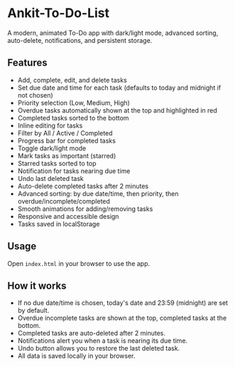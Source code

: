 # Ankit-To-Do-List

A modern, animated To-Do app with dark/light mode, advanced sorting, auto-delete, notifications, and persistent storage.

## Features
- Add, complete, edit, and delete tasks
- Set due date and time for each task (defaults to today and midnight if not chosen)
- Priority selection (Low, Medium, High)
- Overdue tasks automatically shown at the top and highlighted in red
- Completed tasks sorted to the bottom
- Inline editing for tasks
- Filter by All / Active / Completed
- Progress bar for completed tasks
- Toggle dark/light mode
- Mark tasks as important (starred)
- Starred tasks sorted to top
- Notification for tasks nearing due time
- Undo last deleted task
- Auto-delete completed tasks after 2 minutes
- Advanced sorting: by due date/time, then priority, then overdue/incomplete/completed
- Smooth animations for adding/removing tasks
- Responsive and accessible design
- Tasks saved in localStorage

## Usage
Open `index.html` in your browser to use the app.

## How it works
- If no due date/time is chosen, today's date and 23:59 (midnight) are set by default.
- Overdue incomplete tasks are shown at the top, completed tasks at the bottom.
- Completed tasks are auto-deleted after 2 minutes.
- Notifications alert you when a task is nearing its due time.
- Undo button allows you to restore the last deleted task.
- All data is saved locally in your browser.

